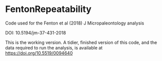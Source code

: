 # FentonRepeatability
Code used for the Fenton et al (2018) J Micropaleontology analysis

DOI: 10.5194/jm-37-431-2018

This is the working version. A tidier, finished version of this code, and the data required to run the analysis, is available at https://doi.org/10.5519/0094640
